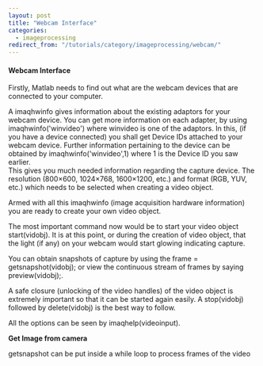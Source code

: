 ```yaml
---
layout: post
title: "Webcam Interface"
categories:
  - imageprocessing
redirect_from: "/tutorials/category/imageprocessing/webcam/"
---
```


#### Webcam Interface

Firstly, Matlab needs to find out what are the webcam devices that are connected to your computer.

A imaqhwinfo gives information about the existing adaptors for your webcam device. You can get more information on each adapter, by using imaqhwinfo('winvideo') where winvideo is one of the adaptors. In this, (if you have a device connected) you shall get Device IDs attached to your webcam device. Further information pertaining to the device can be obtained by imaqhwinfo('winvideo',1) where 1 is the Device ID you saw earlier.  
This gives you much needed information regarding the capture device. The resolution (800×600, 1024×768, 1600×1200, etc.) and format (RGB, YUV, etc.) which needs to be selected when creating a video object.

Armed with all this imaqhwinfo (image acquisition hardware information) you are ready to create your own video object.

The most important command now would be to start your video object start(vidobj). It is at this point, or during the creation of video object, that the light (if any) on your webcam would start glowing indicating capture.

You can obtain snapshots of capture by using the frame = getsnapshot(vidobj); or view the continuous stream of frames by saying preview(vidobj);.

A safe closure (unlocking of the video handles) of the video object is extremely important so that it can be started again easily. A stop(vidobj) followed by delete(vidobj) is the best way to follow.

All the options can be seen by imaqhelp(videoinput).

**Get Image from camera**

getsnapshot can be put inside a while loop to process frames of the video  
 